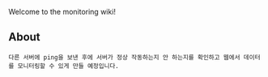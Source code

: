 Welcome to the monitoring wiki!

## About

```
다른 서버에 ping을 보낸 후에 서버가 정상 작동하는지 안 하는지를 확인하고 웹에서 데이터를 모니터링할 수 있게 만들 예정입니다.
```
